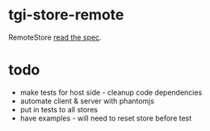# tgi-store-remote

RemoteStore [read the spec](spec/README.md).

# todo
- make tests for host side - cleanup code dependencies
- automate client & server with phantomjs
- put in tests to all stores
- have examples - will need to reset store before test